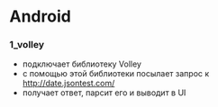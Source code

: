 # Android

### 1_volley
- подключает библиотеку Volley
- с помощью этой библиотеки посылает запрос к http://date.jsontest.com/
- получает ответ, парсит его и выводит в UI
